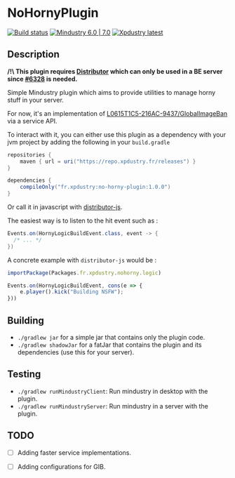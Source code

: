 # NoHornyPlugin

[![Build status](https://github.com/Xpdustry/NoHornyPlugin/actions/workflows/build.yml/badge.svg?branch=master&event=push)](https://github.com/Xpdustry/NoHornyPlugin/actions/workflows/build.yml)
[![Mindustry 6.0 | 7.0 ](https://img.shields.io/badge/Mindustry-6.0%20%7C%207.0-ffd37f)](https://github.com/Anuken/Mindustry/releases)
[![Xpdustry latest](https://repo.xpdustry.fr/api/badge/latest/releases/fr/xpdustry/no-horny-plugin?color=00FFFF&name=NoHornyPlugin&prefix=v)](https://github.com/Xpdustry/NoHornyPlugin/releases)

## Description

**/!\ This plugin requires [Distributor](https://github.com/Xpdustry/Distributor) which can only be used in a BE server since [#6328](https://github.com/Anuken/Mindustry/pull/6328) is needed.**

Simple Mindustry plugin which aims to provide utilities to manage horny stuff in your server.

For now, it's an implementation of [L0615T1C5-216AC-9437/GlobalImageBan](https://github.com/L0615T1C5-216AC-9437/GlobalImageBan) via a service API.

To interact with it, you can either use this plugin as a dependency with your jvm project by adding the following in your `build.gradle`

```gradle
repositories {
    maven { url = uri("https://repo.xpdustry.fr/releases") }
}

dependencies {
    compileOnly("fr.xpdustry:no-horny-plugin:1.0.0")
}
```

Or call it in javascript with [distributor-js](https://github.com/Xpdustry/Distributor/tree/master/distributor-script/distributor-js).

The easiest way is to listen to the hit event such as :

```java
Events.on(HornyLogicBuildEvent.class, event -> {
  /* ... */  
})
```

A concrete example with `distributor-js` would be :

```js
importPackage(Packages.fr.xpdustry.nohorny.logic)

Events.on(HornyLogicBuildEvent, cons(e => {
	e.player().kick("Building NSFW");
}))
```

## Building

- `./gradlew jar` for a simple jar that contains only the plugin code.
- `./gradlew shadowJar` for a fatJar that contains the plugin and its dependencies (use this for your server).

## Testing

- `./gradlew runMindustryClient`: Run mindustry in desktop with the plugin.
- `./gradlew runMindustryServer`: Run mindustry in a server with the plugin.

## TODO

- [ ] Adding faster service implementations.
- [ ] Adding configurations for GIB.

